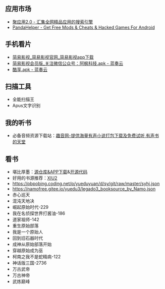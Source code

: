 ## 应用市场
+ [聚应用2.0 - 汇集全网精品应用的搜索引擎](https://www.juapp8.com/)
+ [PandaHelper - Get Free Mods & Cheats & Hacked Games For Android](https://www.pandahelp.vip/androidApp)

## 手机看片
+ [简易影视_简易影视官网_简易影视app下载](http://www.jyysxz.xyz/wap/)
+ [简易影视会员版_关注微信公众号：阿枫科技.apk - 蓝奏云](http://www.lanzous.com/i7vtyof)
+ [酷享.apk - 蓝奏云](http://www.lanzous.com/i6fjo4d)

## 扫描工具
+ 全能扫描王
+ Apus文字识别

## 我的听书
+ 必备音频资源下载站：[趣音网-提供海量有声小说打包下载及免费试听,有声书的天堂](http://qvyin.com/)

## 看书
+ 堪比厚墨：[源仓库&APP下载](http://yck.mumuceo.com/)&[开源代码](https://github.com/gedoor/legado)
+ 好用的书源推荐：[XIU2](https://github.com/XIU2/Yuedu)
+ https://pbpobing.coding.net/p/yueduyuan/d/sy/git/raw/master/syhj.json
+ https://namofree.gitee.io/yuedu3/legado3_booksource_by_Namo.json
+ 赤心巡天
+ 混沌天地决
+ 崛起原始时代-229
+ 我在名侦探世界打酱油-186
+ 道家祖师-142
+ 重生原始部落
+ 我是一个原始人
+ 回到旧石器时代
+ 成神从原始部落开始
+ 穿越原始成为巫
+ 柯南之我不是蛇精病-122
+ 神话版三国-2736
+ 万古武帝
+ 万古神帝
+ 武炼巅峰
